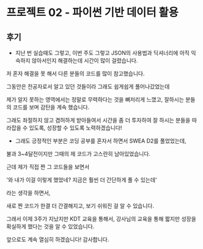 # 프로젝트 02 - 파이썬 기반 데이터 활용

## 후기
- 지난 번 실습때도 그렇고, 이번 주도 그렇고 JSON의 사용법과 딕셔너리에 아직 익숙하지 않아서인지 해결하는데 시간이 많이 걸렸습니다.

저 혼자 해결을 못 해서 다른 분들의 코드를 많이 참고했습니다.

그동안은 전공자로서 알고 있던 것들이라 그래도 쉽게쉽게 풀어나갔었는데

제가 알지 못하는 영역에서는 정말로 무력하다는 것을 뼈저리게 느꼈고, 잘하시는 분들의 코드를 보며 감탄을 계속 했습니다.

그래도 좌절하지 않고 겸허하게 받아들여서 시간을 좀 더 투자하여 잘 하시는 분들을 따라잡을 수 있도록, 성장할 수 있도록 노력하겠습니다!

- 그래도 긍정적인 부분은 코딩 공부를 혼자서 하면서 SWEA D2를 풀었었는데,

불과 3~4달전이지만 그때의 제 코드가 고스란히 남아있었습니다.

근데 제가 직접 짠 그 코드들을 보면서

'와 내가 이걸 이렇게 했었네? 지금은 훨씬 더 간단하게 풀 수 있는데'

라는 생각을 하면서, 

새로 짠 코드가 한결 더 간결해지고, 보기 쉬워진 걸 알 수 있습니다.

그래서 이제 3주가 지났지만 KDT 교육을 통해서, 강사님의 교육을 통해 짧지만 성장을 확실하게 했다는 것을 알 수 있었습니다.

앞으로도 계속 열심히 하겠습니다! 감사합니다.